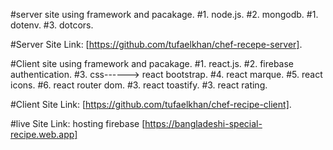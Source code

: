 #server site using framework and pacakage.
#1. node.js.
#2. mongodb.
#1. dotenv.
#3. dotcors.

#Server Site Link: [https://github.com/tufaelkhan/chef-recepe-server].

#Client site using framework and pacakage.
#1. react.js.
#2. firebase authentication.
#3. css------> react bootstrap.
#4. react marque.
#5. react icons.
#6. react router dom.
#3. react toastify.
#3. react rating.

#Client Site Link: [https://github.com/tufaelkhan/chef-recipe-client].

#live Site Link: hosting firebase [https://bangladeshi-special-recipe.web.app]
